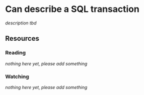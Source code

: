 # Can describe a SQL transaction

_description tbd_

## Resources

### Reading

_nothing here yet, please add something_

### Watching

_nothing here yet, please add something_
